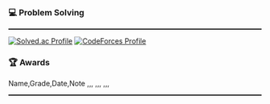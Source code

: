 ### 💻 Problem Solving
<hr style="border: 0; border-top: 1px solid #000000;" />

[![Solved.ac Profile](http://mazassumnida.wtf/api/v2/generate_badge?boj=shcksthf01)](https://solved.ac/shcksthf01/)
[![CodeForces Profile](https://cf.leed.at?id=solsol)](https://codeforces.com/profile/solsol)


### 🏆 Awards
Name,Grade,Date,Note
,,,
,,,
,,,
<hr style="border: 0; border-top: 1px solid #000000;" />
